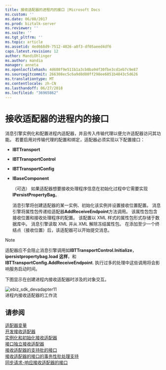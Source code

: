```yaml
---
title: 接收适配器的进程内的接口 |Microsoft Docs
ms.custom: ''
ms.date: 06/08/2017
ms.prod: biztalk-server
ms.reviewer: ''
ms.suite: ''
ms.tgt_pltfrm: ''
ms.topic: article
ms.assetid: 4ed668d9-7512-4026-a8f3-df05aeed4df6
caps.latest.revision: 12
author: MandiOhlinger
ms.author: mandia
manager: anneta
ms.openlocfilehash: 4d608f9e511b1a3cb0ba94f30fbe3cd1eb7c9e87
ms.sourcegitcommit: 266308ec5c6a9d8d80ff298ee6051b4843c5d626
ms.translationtype: MT
ms.contentlocale: zh-CN
ms.lasthandoff: 06/27/2018
ms.locfileid: "36965862"
---
```

# <a name="interfaces-for-an-in-process-receive-adapter"></a>接收适配器的进程内的接口
消息引擎实例化和配置进程内适配器，并且传入传输代理以便允许适配器访问其功能。 若要启用对传输代理的配置和绑定，适配器必须实现以下配置接口：  
  
- **IBTTransport**  
  
- **IBTTransportControl**  
  
- **IBTTransportConfig**  
  
- **IBaseComponent**  
  
  （可选） 如果适配器想要接收处理程序信息在初始化过程中它需要实现**IPersistPropertyBag**。  
  
  消息引擎将创建适配器的某一实例、初始化该实例并设置接收位置配置。 消息引擎将属性包传递给适配器**AddReceiveEndpoint**方法调用。 该属性包包含接收位置和接收处理程序的配置。 该配置以 XML 样式的属性包形式存储于数据库中。 消息引擎读取 XML 并从 XML 解除冻结属性包。 在添加至少一个终结点（接收位置）后，该适配器可以开始提交消息。  
  
> [!NOTE]
>  适配器应不会阻止消息引擎调用如**IBTTransportControl.Initialize**， **ipersistpropertybag.load 这样**，和**IBTTransportConfig.AddReceiveEndpoint**. 执行过多的处理中这些调用将会影响服务启动时间。  
  
 下图显示在创建进程内接收适配器时涉及的对象交互。  
  
 ![](../core/media/ebiz-sdk-devadapter11.gif "ebiz_sdk_devadapter11")  
进程内接收适配器的工作流  
  
## <a name="see-also"></a>请参阅  
 [适配器变量](../core/adapter-variables.md)   
 [开发接收适配器](../core/developing-a-receive-adapter.md)   
 [实例化和初始化接收适配器](../core/instantiating-and-initializing-a-receive-adapter.md)   
 [接口独立接收适配器](../core/interfaces-for-an-isolated-receive-adapter.md)   
 [接收适配器的支持批的接口](../core/interfaces-for-a-batch-supported-receive-adapter.md)   
 [接收适配器的接口的事务性批处理支持](../core/interfaces-for-a-transactional-batch-supported-receive-adapter.md)   
 [同步请求-响应接收适配器的接口](../core/interfaces-for-a-synchronous-request-response-receive-adapter.md)